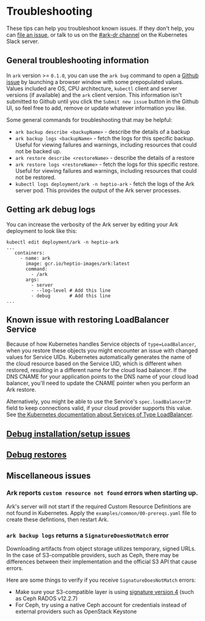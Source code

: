 # Troubleshooting

These tips can help you troubleshoot known issues. If they don't help, you can [file an issue][4], or talk to us on the [#ark-dr channel][25] on the Kubernetes Slack server.

## General troubleshooting information

In `ark` version >= `0.1.0`, you can use the `ark bug` command to open a [Github issue][4] by launching a browser window with some prepopulated values. Values included are OS, CPU architecture, `kubectl` client and server versions (if available) and the `ark` client version. This information isn't submitted to Github until you click the `Submit new issue` button in the Github UI, so feel free to add, remove or update whatever information you like.

Some general commands for troubleshooting that may be helpful:

* `ark backup describe <backupName>` - describe the details of a backup
* `ark backup logs <backupName>` - fetch the logs for this specific backup. Useful for viewing failures and warnings, including resources that could not be backed up.
* `ark restore describe <restoreName>` - describe the details of a restore
* `ark restore logs <restoreName>` - fetch the logs for this specific restore. Useful for viewing failures and warnings, including resources that could not be restored.
* `kubectl logs deployment/ark -n heptio-ark` - fetch the logs of the Ark server pod. This provides the output of the Ark server processes.

## Getting ark debug logs

You can increase the verbosity of the Ark server by editing your Ark deployment to look like this:


```
kubectl edit deployment/ark -n heptio-ark
...
   containers:
     - name: ark
       image: gcr.io/heptio-images/ark:latest
       command:
         - /ark
       args:
         - server
         - --log-level # Add this line
         - debug       # Add this line
...
```

## Known issue with restoring LoadBalancer Service

Because of how Kubernetes handles Service objects of `type=LoadBalancer`, when you restore these objects you might encounter an issue with changed values for Service UIDs. Kubernetes automatically generates the name of the cloud resource based on the Service UID, which is different when restored, resulting in a different name for the cloud load balancer. If the DNS CNAME for your application points to the DNS name of your cloud load balancer, you'll need to update the CNAME pointer when you perform an Ark restore.

Alternatively, you might be able to use the Service's `spec.loadBalancerIP` field to keep connections valid, if your cloud provider supports this value. See [the Kubernetes documentation about Services of Type LoadBalancer](https://kubernetes.io/docs/concepts/services-networking/service/#loadbalancer).

## [Debug installation/setup issues][2]

## [Debug restores][1]

## Miscellaneous issues

### Ark reports `custom resource not found` errors when starting up.

Ark's server will not start if the required Custom Resource Definitions are not found in Kubernetes. Apply
the `examples/common/00-prereqs.yaml` file to create these defintions, then restart Ark.

### `ark backup logs` returns a `SignatureDoesNotMatch` error

Downloading artifacts from object storage utilizes temporary, signed URLs. In the case of S3-compatible
providers, such as Ceph, there may be differences between their implementation and the official S3
API that cause errors.

Here are some things to verify if you receive `SignatureDoesNotMatch` errors:

  * Make sure your S3-compatible layer is using [signature version 4][5] (such as Ceph RADOS v12.2.7)
  * For Ceph, try using a native Ceph account for credentials instead of external providers such as OpenStack Keystone


[1]: debugging-restores.md
[2]: debugging-install.md
[4]: https://github.com/heptio/ark/issues
[5]: https://docs.aws.amazon.com/AmazonS3/latest/API/sig-v4-authenticating-requests.html
[25]: https://kubernetes.slack.com/messages/ark-dr
